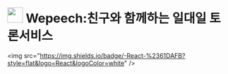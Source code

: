 <h1><img src="https://user-images.githubusercontent.com/101165990/172306916-1b84c847-df2e-4801-b574-a68235437eab.png" width="35px" height="35px"/> Wepeech:친구와 함께하는 일대일 토론서비스</h1>




<img src="https://img.shields.io/badge/-React-%2361DAFB?style=flat&logo=React&logoColor=white" />
